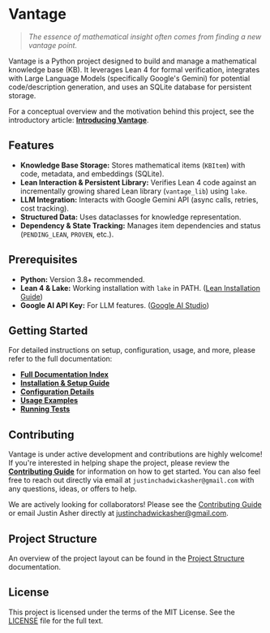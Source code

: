 # Vantage

> *The essence of mathematical insight often comes from finding a new vantage point.*

Vantage is a Python project designed to build and manage a mathematical knowledge base (KB). It leverages Lean 4 for formal verification, integrates with Large Language Models (specifically Google's Gemini) for potential code/description generation, and uses an SQLite database for persistent storage.

For a conceptual overview and the motivation behind this project, see the introductory article: **[Introducing Vantage](https://justinasher.me/introducing_vantage)**.

## Features

* **Knowledge Base Storage:** Stores mathematical items (`KBItem`) with code, metadata, and embeddings (SQLite).
* **Lean Interaction & Persistent Library:** Verifies Lean 4 code against an incrementally growing shared Lean library (`vantage_lib`) using `lake`.
* **LLM Integration:** Interacts with Google Gemini API (async calls, retries, cost tracking).
* **Structured Data:** Uses dataclasses for knowledge representation.
* **Dependency & State Tracking:** Manages item dependencies and status (`PENDING_LEAN`, `PROVEN`, etc.).

## Prerequisites

* **Python:** Version 3.8+ recommended.
* **Lean 4 & Lake:** Working installation with `lake` in PATH. ([Lean Installation Guide](https://docs.lean-lang.org/lean4/doc/quickstart.html))
* **Google AI API Key:** For LLM features. ([Google AI Studio](https://aistudio.google.com/))

## Getting Started

For detailed instructions on setup, configuration, usage, and more, please refer to the full documentation:

* **[Full Documentation Index](docs/index.md)**
* **[Installation & Setup Guide](docs/installation.md)**
* **[Configuration Details](docs/configuration.md)**
* **[Usage Examples](docs/usage.md)**
* **[Running Tests](docs/testing.md)**

## Contributing

Vantage is under active development and contributions are highly welcome! If you're interested in helping shape the project, please review the **[Contributing Guide](docs/contributing.md)** for information on how to get started. You can also feel free to reach out directly via email at `justinchadwickasher@gmail.com` with any questions, ideas, or offers to help.

We are actively looking for collaborators! Please see the [Contributing Guide](docs/contributing.md) or email Justin Asher directly at justinchadwickasher@gmail.com.

## Project Structure

An overview of the project layout can be found in the [Project Structure](docs/project_structure.md) documentation.

## License

This project is licensed under the terms of the MIT License. See the [LICENSE](LICENSE) file for the full text.
